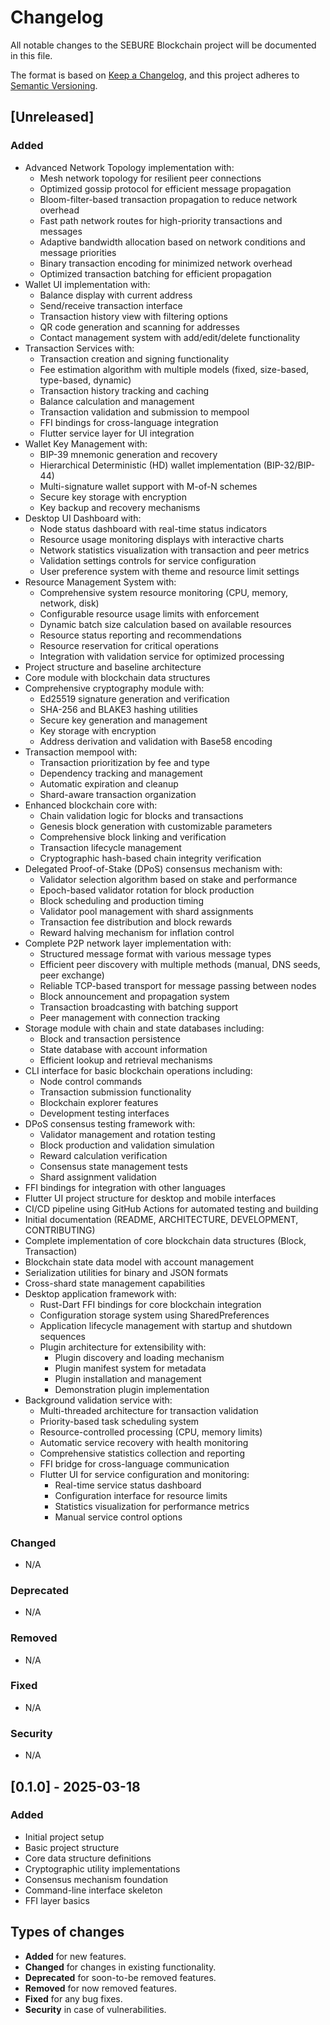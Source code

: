 # Changelog

All notable changes to the SEBURE Blockchain project will be documented in this file.

The format is based on [Keep a Changelog](https://keepachangelog.com/en/1.0.0/),
and this project adheres to [Semantic Versioning](https://semver.org/spec/v2.0.0.html).

## [Unreleased]

### Added
- Advanced Network Topology implementation with:
  - Mesh network topology for resilient peer connections
  - Optimized gossip protocol for efficient message propagation
  - Bloom-filter-based transaction propagation to reduce network overhead
  - Fast path network routes for high-priority transactions and messages
  - Adaptive bandwidth allocation based on network conditions and message priorities
  - Binary transaction encoding for minimized network overhead
  - Optimized transaction batching for efficient propagation
- Wallet UI implementation with:
  - Balance display with current address
  - Send/receive transaction interface
  - Transaction history view with filtering options
  - QR code generation and scanning for addresses
  - Contact management system with add/edit/delete functionality
- Transaction Services with:
  - Transaction creation and signing functionality
  - Fee estimation algorithm with multiple models (fixed, size-based, type-based, dynamic)
  - Transaction history tracking and caching
  - Balance calculation and management
  - Transaction validation and submission to mempool
  - FFI bindings for cross-language integration
  - Flutter service layer for UI integration
- Wallet Key Management with:
  - BIP-39 mnemonic generation and recovery
  - Hierarchical Deterministic (HD) wallet implementation (BIP-32/BIP-44)
  - Multi-signature wallet support with M-of-N schemes
  - Secure key storage with encryption
  - Key backup and recovery mechanisms
- Desktop UI Dashboard with:
  - Node status dashboard with real-time status indicators
  - Resource usage monitoring displays with interactive charts
  - Network statistics visualization with transaction and peer metrics
  - Validation settings controls for service configuration
  - User preference system with theme and resource limit settings
- Resource Management System with:
  - Comprehensive system resource monitoring (CPU, memory, network, disk)
  - Configurable resource usage limits with enforcement
  - Dynamic batch size calculation based on available resources
  - Resource status reporting and recommendations
  - Resource reservation for critical operations
  - Integration with validation service for optimized processing
- Project structure and baseline architecture
- Core module with blockchain data structures
- Comprehensive cryptography module with:
  - Ed25519 signature generation and verification
  - SHA-256 and BLAKE3 hashing utilities
  - Secure key generation and management
  - Key storage with encryption
  - Address derivation and validation with Base58 encoding
- Transaction mempool with:
  - Transaction prioritization by fee and type
  - Dependency tracking and management
  - Automatic expiration and cleanup
  - Shard-aware transaction organization
- Enhanced blockchain core with:
  - Chain validation logic for blocks and transactions
  - Genesis block generation with customizable parameters
  - Comprehensive block linking and verification
  - Transaction lifecycle management 
  - Cryptographic hash-based chain integrity verification
- Delegated Proof-of-Stake (DPoS) consensus mechanism with:
  - Validator selection algorithm based on stake and performance
  - Epoch-based validator rotation for block production
  - Block scheduling and production timing
  - Validator pool management with shard assignments
  - Transaction fee distribution and block rewards
  - Reward halving mechanism for inflation control
- Complete P2P network layer implementation with:
  - Structured message format with various message types
  - Efficient peer discovery with multiple methods (manual, DNS seeds, peer exchange)
  - Reliable TCP-based transport for message passing between nodes
  - Block announcement and propagation system
  - Transaction broadcasting with batching support
  - Peer management with connection tracking
- Storage module with chain and state databases including:
  - Block and transaction persistence
  - State database with account information
  - Efficient lookup and retrieval mechanisms
- CLI interface for basic blockchain operations including:
  - Node control commands
  - Transaction submission functionality
  - Blockchain explorer features
  - Development testing interfaces
- DPoS consensus testing framework with:
  - Validator management and rotation testing
  - Block production and validation simulation
  - Reward calculation verification
  - Consensus state management tests
  - Shard assignment validation
- FFI bindings for integration with other languages
- Flutter UI project structure for desktop and mobile interfaces
- CI/CD pipeline using GitHub Actions for automated testing and building
- Initial documentation (README, ARCHITECTURE, DEVELOPMENT, CONTRIBUTING)
- Complete implementation of core blockchain data structures (Block, Transaction)
- Blockchain state data model with account management
- Serialization utilities for binary and JSON formats
- Cross-shard state management capabilities
- Desktop application framework with:
  - Rust-Dart FFI bindings for core blockchain integration
  - Configuration storage system using SharedPreferences
  - Application lifecycle management with startup and shutdown sequences
  - Plugin architecture for extensibility with:
    - Plugin discovery and loading mechanism
    - Plugin manifest system for metadata
    - Plugin installation and management
    - Demonstration plugin implementation
- Background validation service with:
  - Multi-threaded architecture for transaction validation
  - Priority-based task scheduling system
  - Resource-controlled processing (CPU, memory limits)
  - Automatic service recovery with health monitoring
  - Comprehensive statistics collection and reporting
  - FFI bridge for cross-language communication
  - Flutter UI for service configuration and monitoring:
    - Real-time service status dashboard
    - Configuration interface for resource limits
    - Statistics visualization for performance metrics
    - Manual service control options

### Changed
- N/A

### Deprecated
- N/A

### Removed
- N/A

### Fixed
- N/A

### Security
- N/A

## [0.1.0] - 2025-03-18

### Added
- Initial project setup
- Basic project structure
- Core data structure definitions
- Cryptographic utility implementations
- Consensus mechanism foundation
- Command-line interface skeleton
- FFI layer basics

## Types of changes
- **Added** for new features.
- **Changed** for changes in existing functionality.
- **Deprecated** for soon-to-be removed features.
- **Removed** for now removed features.
- **Fixed** for any bug fixes.
- **Security** in case of vulnerabilities.
